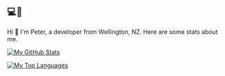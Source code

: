 ## 💻🌱

Hi 👋 I'm Peter, a developer from Wellington, NZ. Here are some stats about me.

[![My GitHub Stats](https://github-readme-stats.vercel.app/api?username=pjpscriv&count_private=true&show_icons=true&theme=vue)](https://github.com/anuraghazra/github-readme-stats)

[![My Top Languages](https://github-readme-stats.vercel.app/api/top-langs/?username=pjpscriv&theme=vue&layout=compact)](https://github.com/anuraghazra/github-readme-stats)

<!--

Here are some ideas to get you started:

- 🔭 I’m currently working on ...
- 🌱 I’m currently learning ...
- 👯 I’m looking to collaborate on ...
- 🤔 I’m looking for help with ...
- 💬 Ask me about ...
- 📫 How to reach me: ...
- 😄 Pronouns: He/Him
- ⚡ Fun fact: ...
-->
